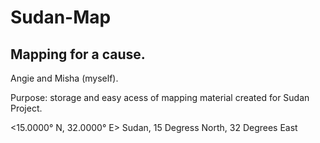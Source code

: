Sudan-Map
=========

Mapping for a cause.
-----
Angie and Misha (myself).

Purpose: storage and easy acess of mapping
material created for Sudan Project.

<15.0000° N, 32.0000° E>
Sudan, 
15 Degress North,
32 Degrees East
